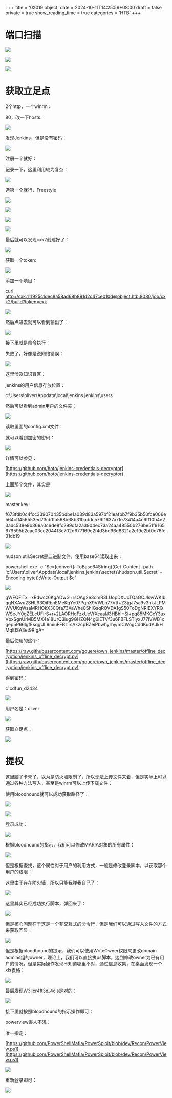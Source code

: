 +++
title = '0X019 object'
date = 2024-10-11T14:25:59+08:00
draft = false
private = true
show_reading_time = true
categories = 'HTB'
+++



# 端口扫描

![](/htb_img/WEBRESOURCE8a4a5bd06cc5b94d2a4c7a4bb86ab5adimage.png)

![](/htb_img/WEBRESOURCE463dd639cc418cac23c20b51d76fbdffimage.png)

![](/htb_img/WEBRESOURCE2bb8b45352e30d415f216ae75dc4ef15image.png)

# 获取立足点

2个http，一个winrm：

80，改一下hosts:

![](/htb_img/WEBRESOURCEf61552d770e37239b793daad390960aaimage.png)

发现Jenkins，但是没有密码：

![](/htb_img/WEBRESOURCE0d95232379b880d4f594c14e44e82c81image.png)

注册一个就好：

记录一下，这里利用较为复杂：

![](/htb_img/WEBRESOURCE18acfef783a02105d50f29b7627cc67eimage.png)

选第一个就行，Freestyle

![](/htb_img/WEBRESOURCE341076286b10660bc98b9d81712b8c3fimage.png)

![](/htb_img/WEBRESOURCEd24048db8c3264b0df9274339bd7d30fimage.png)

![](/htb_img/WEBRESOURCE9d8b32a4cb933cf5a8507940245f2aa7image.png)

![](/htb_img/WEBRESOURCEd6fb38b188e5c54e893655c43ea7a214image.png)

最后就可以发现cxk2创建好了：

![](/htb_img/WEBRESOURCE5989113e37e3e91230705d5e9706515fimage.png)

获取一个token:

![](/htb_img/WEBRESOURCE292e7d59d2112195f79b429607e33003image.png)

添加一个项目：

curl [http://cxk:111925c1dec8a58ad68b891d2c47ce010d@object.htb:8080/job/cxk2/build?token=cxk](http://cxk:111925c1dec8a58ad68b891d2c47ce010d@object.htb:8080/job/cxk2/build?token=cxk)

![](/htb_img/WEBRESOURCEf4ddae0037f9c4e6abf55c49acb44dafimage.png)

然后点进去就可以看到输出了：

![](/htb_img/WEBRESOURCE75afbb54e1a84516be5f44eb8ae040d7image.png)

接下里就是命令执行：

失败了，好像是说网络错误：

![](/htb_img/WEBRESOURCEb3cbf0a230caceaa0e8e7e2ffc70e134image.png)

这里涉及知识盲区：

jenkins的用户信息存放位置：

c:\Users\oliver\Appdata\local\jenkins\.jenkins\users

然后可以看到admin用户的文件夹：

![](/htb_img/WEBRESOURCE62acc9d58da7e28c97ddba278c03bccaimage.png)

读取里面的config.xml文件：

就可以看到加密的密码：

![](/htb_img/WEBRESOURCE5894a52362dc6d332dfc3bc3c0a7a3cbimage.png)

详情可以参见：

[https://github.com/hoto/jenkins-credentials-decryptor](https://github.com/hoto/jenkins-credentials-decryptor)

上面那个文件，其实是

![](/htb_img/WEBRESOURCEcf27eed06a4e20c411325bb133328d47image.png)

master.key:

f673fdb0c4fcc339070435bdbe1a039d83a597bf21eafbb7f9b35b50fce006e564cff456553ed73cb1fa568b68b310addc576f1637a7fe73414a4c6ff10b4e23adc538e9b369a0c6de8fc299dfa2a3904ec73a24aa48550b276be51f9165679595b2cac03cc2044f3c702d677169e2f4d3bd96d8321a2e19e2bf0c76fe31db19

![](/htb_img/WEBRESOURCEc05251d5c94adab59ea51a062aa689ccimage.png)

hudson.util.Secret是二进制文件，使用base64读取出来：

powershell.exe -c "$c=[convert]::ToBase64String((Get-Content -path 'c:\Users\oliver\Appdata\local\jenkins\.jenkins\secrets\hudson.util.Secret' -Encoding byte));Write-Output $c"

![](/htb_img/WEBRESOURCE3b84fdace41026f625a8d2d3bcf052afimage.png)

gWFQFlTxi+xRdwcz6KgADwG+rsOAg2e3omR3LUopDXUcTQaGCJIswWKIbqgNXAvu2SHL93OiRbnEMeKqYe07PqnX9VWLh77Vtf+Z3jgJ7sa9v3hkJLPMWVUKqWsaMRHOkX30Qfa73XaWhe0ShIGsqROVDA1gS50ToDgNRIEXYRQWSeJY0gZELcUFIrS+r+2LAORHdFzxUeVfXcaalJ3HBhI+Si+pq85MKCcY3uxVpxSgnUrMB5MX4a18UrQ3iug9GHZQN4g6iETVf3u6FBFLSTiyxJ77IVWB1xgep5P66lgfEsqgUL9miuFFBzTsAkzcpBZeiPbwhyrhy/mCWogCddKudAJkHMqEISA3et9RIgA=

最后使用的这个：

[https://raw.githubusercontent.com/gquere/pwn_jenkins/master/offline_decryption/jenkins_offline_decrypt.py](https://raw.githubusercontent.com/gquere/pwn_jenkins/master/offline_decryption/jenkins_offline_decrypt.py)

得到密码：

c1cdfun_d2434

![](/htb_img/WEBRESOURCEc3658fdfb49b5c2689fdd4f3091ea4acimage.png)

用户名是：oliver

![](/htb_img/WEBRESOURCE19f8eb3e601ac3ee31c68eae2f07d21eimage.png)

获取立足点：

![](/htb_img/WEBRESOURCEf0ff78f5b371170070a4e0a5ef5cb079image.png)

# 提权

这里脑子卡壳了，以为是防火墙限制了，所以无法上传文件来着，但是实际上可以通过各种方法写入，甚至是winrm可以上传下载文件：

使用bloodhound就可以成功获取路径了：

![](/htb_img/WEBRESOURCE23899d8fbbc03284e217c2eae1748cafimage.png)

![](/htb_img/WEBRESOURCE9f5cdf45bf6f61f96d6383ad53ef2f81image.png)

登录成功：

![](/htb_img/WEBRESOURCEcdb628f4242453756045a60c98412ed4image.png)

根据bloodhound的指示，我们可以修改MARIA对象的所有属性：

![](/htb_img/WEBRESOURCE545a8ba1a64b2205f338b585e4388289image.png)

但是根据查找，这个属性对于用户的利用方式，一般是修改登录脚本，以获取那个用户的权限：

这里由于存在防火墙，所以只能我弹我自己了：

![](/htb_img/WEBRESOURCEb4bde666479c1abf7f4796063abc1357image.png)

这里其实已经成功执行脚本，弹回来了：

![](/htb_img/WEBRESOURCE55acd7ceda13ea4ad86a814113ed7708image.png)

但是核心问题在于这是一个非交互式的命令行，但是我们可以通过写入文件的方式来获取回显：

![](/htb_img/WEBRESOURCE00e0f2c77929b6bb71946191f6c71362image.png)

但是根据bloodhound的提示，我们可以使用WriteOwner权限来更改domain admins组的owner，理论上，我们可以直接执ps脚本，达到修改owner为已有用户的情况，但是实际操作发现不知道哪里不对，通过信息收集，在桌面发现一个xls表格：

![](/htb_img/WEBRESOURCE32c98b88e6fe12c931b24d59d8809746image.png)

最后发现W3llcr4ft3d_4cls是对的：

![](/htb_img/WEBRESOURCEf53c80ab3657e65e2b3a4c243fb2f3cfimage.png)

接下里就按照bloodhound的指示操作即可：

powerview害人不浅：

唯一指定：

[https://github.com/PowerShellMafia/PowerSploit/blob/dev/Recon/PowerView.ps1](https://github.com/PowerShellMafia/PowerSploit/blob/dev/Recon/PowerView.ps1)

![](/htb_img/WEBRESOURCE475a94cbb49414333165fef78ac2b712image.png)

重新登录即可：

![](/htb_img/WEBRESOURCE570e4c2059c69024fa6ab552d2cec2abimage.png)